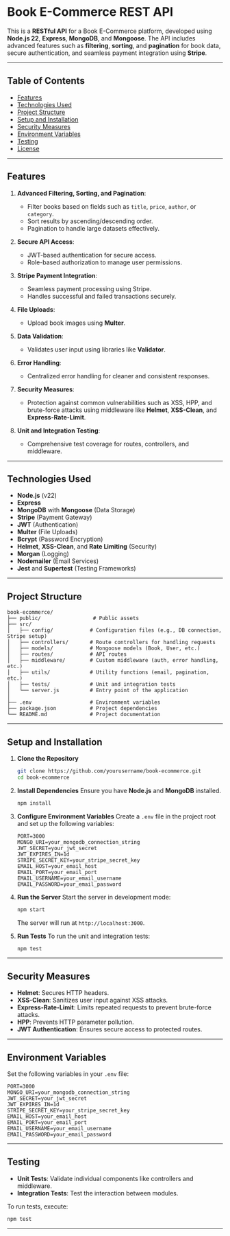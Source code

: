 # Book E-Commerce REST API

This is a **RESTful API** for a Book E-Commerce platform, developed using **Node.js 22**, **Express**, **MongoDB**, and **Mongoose**. The API includes advanced features such as **filtering**, **sorting**, and **pagination** for book data, secure authentication, and seamless payment integration using **Stripe**.

---

## Table of Contents

- [Features](#features)
- [Technologies Used](#technologies-used)
- [Project Structure](#project-structure)
- [Setup and Installation](#setup-and-installation)
- [Security Measures](#security-measures)
- [Environment Variables](#environment-variables)
- [Testing](#testing)
- [License](#license)

---

## Features

1. **Advanced Filtering, Sorting, and Pagination**:
   - Filter books based on fields such as `title`, `price`, `author`, or `category`.
   - Sort results by ascending/descending order.
   - Pagination to handle large datasets effectively.

2. **Secure API Access**:
   - JWT-based authentication for secure access.
   - Role-based authorization to manage user permissions.

3. **Stripe Payment Integration**:
   - Seamless payment processing using Stripe.
   - Handles successful and failed transactions securely.

4. **File Uploads**:
   - Upload book images using **Multer**.

5. **Data Validation**:
   - Validates user input using libraries like **Validator**.

6. **Error Handling**:
   - Centralized error handling for cleaner and consistent responses.

7. **Security Measures**:
   - Protection against common vulnerabilities such as XSS, HPP, and brute-force attacks using middleware like **Helmet**, **XSS-Clean**, and **Express-Rate-Limit**.

8. **Unit and Integration Testing**:
   - Comprehensive test coverage for routes, controllers, and middleware.

---

## Technologies Used

- **Node.js** (v22)
- **Express** 
- **MongoDB** with **Mongoose** (Data Storage)
- **Stripe** (Payment Gateway)
- **JWT** (Authentication)
- **Multer** (File Uploads)
- **Bcrypt** (Password Encryption)
- **Helmet**, **XSS-Clean**, and **Rate Limiting** (Security)
- **Morgan** (Logging)
- **Nodemailer** (Email Services)
- **Jest** and **Supertest** (Testing Frameworks)

---

## Project Structure

```plaintext
book-ecommerce/
├── public/                 # Public assets
├── src/
│   ├── config/            # Configuration files (e.g., DB connection, Stripe setup)
│   ├── controllers/       # Route controllers for handling requests
│   ├── models/            # Mongoose models (Book, User, etc.)
│   ├── routes/            # API routes
│   ├── middleware/        # Custom middleware (auth, error handling, etc.)
│   ├── utils/             # Utility functions (email, pagination, etc.)
│   ├── tests/             # Unit and integration tests
│   └── server.js          # Entry point of the application
│
├── .env                   # Environment variables
├── package.json           # Project dependencies
└── README.md              # Project documentation
```

---

## Setup and Installation

1. **Clone the Repository**
   ```bash
   git clone https://github.com/yourusername/book-ecommerce.git
   cd book-ecommerce
   ```

2. **Install Dependencies**
   Ensure you have **Node.js** and **MongoDB** installed.
   ```bash
   npm install
   ```

3. **Configure Environment Variables**
   Create a `.env` file in the project root and set up the following variables:

   ```env
   PORT=3000
   MONGO_URI=your_mongodb_connection_string
   JWT_SECRET=your_jwt_secret
   JWT_EXPIRES_IN=1d
   STRIPE_SECRET_KEY=your_stripe_secret_key
   EMAIL_HOST=your_email_host
   EMAIL_PORT=your_email_port
   EMAIL_USERNAME=your_email_username
   EMAIL_PASSWORD=your_email_password
   ```

4. **Run the Server**
   Start the server in development mode:
   ```bash
   npm start
   ```
   The server will run at `http://localhost:3000`.

5. **Run Tests**
   To run the unit and integration tests:
   ```bash
   npm test
   ```

---

## Security Measures

- **Helmet**: Secures HTTP headers.
- **XSS-Clean**: Sanitizes user input against XSS attacks.
- **Express-Rate-Limit**: Limits repeated requests to prevent brute-force attacks.
- **HPP**: Prevents HTTP parameter pollution.
- **JWT Authentication**: Ensures secure access to protected routes.

---

## Environment Variables

Set the following variables in your `.env` file:

```env
PORT=3000
MONGO_URI=your_mongodb_connection_string
JWT_SECRET=your_jwt_secret
JWT_EXPIRES_IN=1d
STRIPE_SECRET_KEY=your_stripe_secret_key
EMAIL_HOST=your_email_host
EMAIL_PORT=your_email_port
EMAIL_USERNAME=your_email_username
EMAIL_PASSWORD=your_email_password
```

---

## Testing

- **Unit Tests**: Validate individual components like controllers and middleware.
- **Integration Tests**: Test the interaction between modules.

To run tests, execute:
```bash
npm test
```

---


